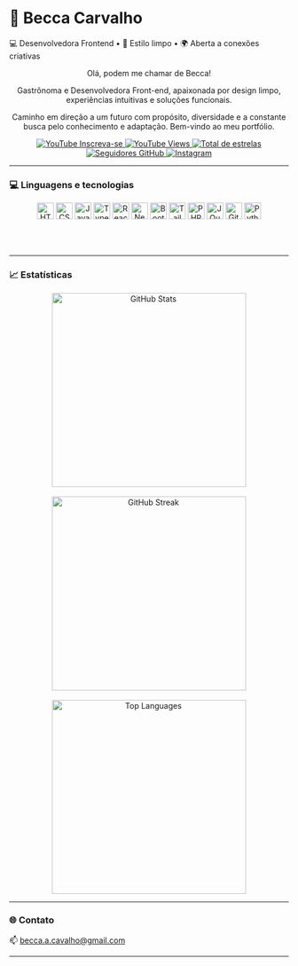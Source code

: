 # 🖤 Becca Carvalho

💻 Desenvolvedora Frontend • 🎨 Estilo limpo • 🌍 Aberta a conexões criativas

<p align="center">
Olá, podem me chamar de Becca!</p>
<p align="center">
Gastrônoma e Desenvolvedora Front-end, apaixonada por design limpo, experiências intuitivas e soluções funcionais.</p>
<p align="center">
Caminho em direção a um futuro com propósito, diversidade e a constante busca pelo conhecimento e adaptação.
Bem-vindo ao meu portfólio.
</p>

<p align="center">
  <a href="https://www.youtube.com/@RebecaAguiardeCarvalho?sub_confirmation=1">
    <img 
      alt="YouTube Inscreva-se" 
      title="Inscreva-se no canal" 
      src="https://custom-icon-badges.demolab.com/youtube/channel/subscribers/UC77sHb85yPlI5a7bRcx1RwA?color=C8B8DB&label=Inscreva-se&logo=youtube&logoColor=white&style=for-the-badge&labelColor=AFA2C3"
    />
  </a>
  <a href="https://www.youtube.com/@RebecaAguiardeCarvalho">
    <img 
      alt="YouTube Views" 
      title="Visualizações no YouTube" 
      src="https://custom-icon-badges.demolab.com/youtube/channel/views/UC77sHb85yPlI5a7bRcx1RwA?color=AFA2C3&label=View&logo=eye&logoColor=white&style=for-the-badge&labelColor=C8B8DB"
    />
  </a>
  <a href="https://github.com/becca-kr?tab=repositories&sort=stargazers">
    <img 
      alt="Total de estrelas" 
      title="Total de estrelas GitHub" 
      src="https://custom-icon-badges.demolab.com/github/stars/becca-kr?color=A3A380&style=for-the-badge&logo=star&label=&logoColor=white&labelColor=88866C"
    />
  </a>
  <a href="https://github.com/becca-kr?tab=followers">
    <img 
      alt="Seguidores GitHub" 
      title="Me siga no GitHub" 
      src="https://custom-icon-badges.demolab.com/github/followers/becca-kr?color=DCD6CC&label=&style=for-the-badge&logo=github&logoColor=black&labelColor=AFA2C3"
    />
  </a>
  <a href="https://www.instagram.com/beccac.kr/" target="_blank">
    <img 
      alt="Instagram" 
      title="Siga no Instagram" 
      src="https://img.shields.io/badge/-Instagram-C8B8DB?style=for-the-badge&logo=instagram&logoColor=white&labelColor=AFA2C3"
    />
  </a>
</p>

---

### 💻 Linguagens e tecnologias

<p align="center">
  <img alt="HTML" title="HTML" width="30px" src="https://cdn.jsdelivr.net/gh/devicons/devicon@latest/icons/html5/html5-original.svg"/>
  <img alt="CSS" title="CSS" width="30px" src="https://cdn.jsdelivr.net/gh/devicons/devicon@latest/icons/css3/css3-original.svg"/>
  <img alt="JavaScript" title="JavaScript" width="30px" src="https://cdn.jsdelivr.net/gh/devicons/devicon@latest/icons/javascript/javascript-original.svg"/>
  <img alt="TypeScript" title="TypeScript" width="30px" src="https://cdn.jsdelivr.net/gh/devicons/devicon@latest/icons/typescript/typescript-original.svg"/>
  <img alt="React" title="React" width="30px" src="https://cdn.jsdelivr.net/gh/devicons/devicon@latest/icons/react/react-original.svg"/>
  <img alt="Next.js" title="Next.js" width="30px" src="https://cdn.jsdelivr.net/gh/devicons/devicon@latest/icons/nextjs/nextjs-original.svg"/>
  <img alt="Bootstrap" title="Bootstrap" width="30px" src="https://cdn.jsdelivr.net/gh/devicons/devicon@latest/icons/bootstrap/bootstrap-original.svg"/>
  <img alt="Tailwind" title="Tailwind" width="30px" src="https://cdn.jsdelivr.net/gh/devicons/devicon@latest/icons/tailwindcss/tailwindcss-original.svg"/>
  <img alt="PHP" title="PHP" width="30px" src="https://cdn.jsdelivr.net/gh/devicons/devicon@latest/icons/php/php-original.svg"/>
  <img alt="JQuery" title="JQuery" width="30px" src="https://cdn.jsdelivr.net/gh/devicons/devicon@latest/icons/jquery/jquery-original.svg"/>
  <img alt="Git" title="Git" width="30px" src="https://cdn.jsdelivr.net/gh/devicons/devicon@latest/icons/git/git-original.svg"/>
  <img alt="Python" title="Python" width="30px" src="https://cdn.jsdelivr.net/gh/devicons/devicon@latest/icons/python/python-original.svg"/>
</p>

<br/><br/>

---

### 📈 Estatísticas

<div align="center">
  <img 
    width="350px"
    alt="GitHub Stats"
    src="https://github-readme-stats.vercel.app/api?username=becca-kr&show_icons=true&theme=transparent&title_color=808000&text_color=8672a5&icon_color=2F2F2F&border_color=E0E0E0&bg_color=F4F1EE&include_all_commits=false&locale=pt-br"
  />
  <br/><br/>
  <img 
    width="350px"
    alt="GitHub Streak"
    src="https://github-readme-streak-stats.herokuapp.com?user=becca-kr&theme=transparent&border_radius=8&locale=pt&background=F4F1EE&stroke=2F2F2F&ring=808000&sideLabels=8672A5&currStreakLabel=FBC5FF&currStreakNum=8672A5&sideNums=FBC5FF&dates=BFBFDB&fire=808000&border=E0E0E0"
  />
  <br/><br/>
  <img 
    width="350px"
    alt="Top Languages"
    src="https://github-readme-stats.vercel.app/api/top-langs/?username=becca-kr&theme=transparent&title_color=808000&text_color=8672a5&icon_color=2F2F2F&border_color=E0E0E0&bg_color=F4F1EE&layout=compact&custom_title=Tecnologias&langs_count=9"
  />
</div>

---

### 🌐 Contato

📫 becca.a.cavalho@gmail.com

---
